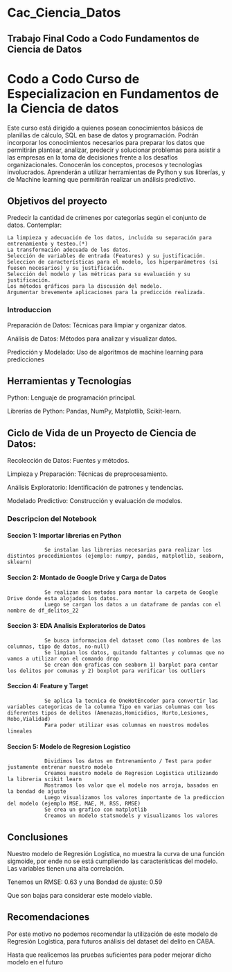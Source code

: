 # Cac_Ciencia_Datos
## Trabajo Final Codo a Codo Fundamentos de Ciencia de Datos

# Codo a Codo Curso de Especializacion en Fundamentos de la Ciencia de datos
Este curso está dirigido a quienes posean conocimientos básicos de planillas de cálculo, SQL en base de datos y programación. Podrán incorporar los
conocimientos necesarios para preparar los datos que permitirán plantear,
analizar, predecir y solucionar problemas para asistir a las empresas en la toma de decisiones frente a los desafíos organizacionales.
Conocerán los conceptos, procesos y tecnologías involucrados. Aprenderán a utilizar herramientas de Python y sus librerías, y de Machine learning que
permitirán realizar un análisis predictivo.

## Objetivos del proyecto

Predecir la cantidad de crímenes por categorías según el conjunto de datos.
Contemplar:

    La limpieza y adecuación de los datos, incluída su separación para entrenamiento y testeo.(*)
    La transformación adecuada de los datos.
    Selección de variables de entrada (Features) y su justificación.
    Seleccion de características para el modelo, los hiperparámetros (si fuesen necesarios) y su justificación.
    Selección del modelo y las métricas para su evaluación y su justificación.
    Los métodos gráficos para la discusión del modelo.
    Argumentar brevemente aplicaciones para la predicción realizada.

### Introduccion
  
  Preparación de Datos: Técnicas para limpiar y organizar datos.
  
  Análisis de Datos: Métodos para analizar y visualizar datos.
  
  Predicción y Modelado: Uso de algoritmos de machine learning para predicciones

## Herramientas y Tecnologías

Python: Lenguaje de programación principal.

Librerías de Python: Pandas, NumPy, Matplotlib, Scikit-learn.

## Ciclo de Vida de un Proyecto de Ciencia de Datos:

  Recolección de Datos: Fuentes y métodos.
  
  Limpieza y Preparación: Técnicas de preprocesamiento.
  
  Análisis Exploratorio: Identificación de patrones y tendencias.
  
  Modelado Predictivo: Construcción y evaluación de modelos.

### Descripcion del Notebook

#### Seccion 1: Importar librerias en Python
                Se instalan las librerias necesarias para realizar los distintos procedimientos (ejemplo: numpy, pandas, matplotlib, seaborn, sklearn)
#### Seccion 2: Montado de Google Drive y Carga de Datos
                Se realizan dos metodos para montar la carpeta de Google Drive donde esta alojados los datos.
                Luego se cargan los datos a un dataframe de pandas con el nombre de df_delitos_22
#### Seccion 3: EDA Analisis Exploratorios de Datos
                Se busca informacion del dataset como (los nombres de las columnas, tipo de datos, no-null)
                Se limpian los datos, quitando faltantes y columnas que no vamos a utilizar con el comando drop
                Se crean don graficas con seaborn 1) barplot para contar los delitos por comunas y 2) boxplot para verificar los outliers
#### Seccion 4: Feature y Target
                Se aplica la tecnica de OneHotEncoder para convertir las variables categoricas de la columna Tipo en varias columnas con los diferentes tipos de delitos (Amenazas,Homicidios, Hurto,Lesiones, Robo,Vialidad)
                Para poder utilizar esas columnas en nuestros modelos lineales
#### Seccion 5: Modelo de Regresion Logistico
                Dividimos los datos en Entrenamiento / Test para poder justamente entrenar nuestro modelo
                Creamos nuestro modelo de Regresion Logistica utilizando la libreria scikit learn 
                Mostramos los valor que el modelo nos arroja, basados en la bondad de ajuste
                Luego visualizamos los valores importante de la prediccion del modelo (ejemplo MSE, MAE, M, RSS, RMSE)
                Se crea un grafico con matplotlib
                Creamos un modelo statsmodels y visualizamos los valores
                
## Conclusiones
Nuestro modelo de Regresión Logística, no muestra la curva de una función sigmoide, por ende no se está cumpliendo las características del modelo. Las variables tienen una alta correlación.

Tenemos un RMSE: 0.63 y una Bondad de ajuste: 0.59

Que son bajas para considerar este modelo viable.

## Recomendaciones

Por este motivo no podemos recomendar la utilización de este modelo de Regresión Logística, para futuros análisis del dataset del delito en CABA.

Hasta que realicemos las pruebas suficientes para poder mejorar dicho modelo en el futuro
    
